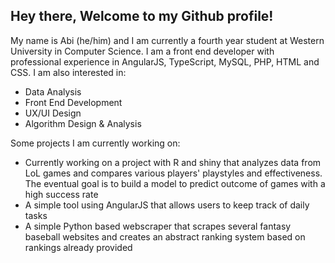 ## Hey there, Welcome to my Github profile!

My name is Abi (he/him) and I am currently a fourth year student at Western University in Computer Science. I am a front end developer with professional experience in AngularJS, TypeScript, MySQL, PHP, HTML and CSS. I am also interested in:

- Data Analysis
- Front End Development
- UX/UI Design
- Algorithm Design & Analysis

Some projects I am currently working on: 

- Currently working on a project with R and shiny that analyzes data from LoL games and compares various players' playstyles and effectiveness. The eventual goal is to build a model to predict outcome of games with a high success rate
- A simple tool using AngularJS that allows users to keep track of daily tasks
- A simple Python based webscraper that scrapes several fantasy baseball websites and creates an abstract ranking system based on rankings already provided
